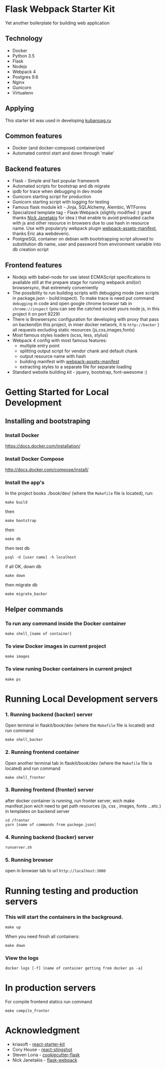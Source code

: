 Flask Webpack Starter Kit
=========================

Yet another boilerplate for building web application 


Technology
----------

* Docker
* Python 3.5
* Flask
* Nodejs
* Webpack 4
* Postgres 9.6
* Nginx
* Gunicorn
* Virtualenv


Applying
--------

This starter kit was used in developing [kubanoag.ru](https://www.kubanoag.ru/)


Common features
----------------

* Docker (and docker-compose) containerized
* Automated control start and down through 'make'

Backend features
----------------

* Flask  - Simple and fast popular framework
* Automated scripts for bootstrap and db migrate
* ipdb for trace when debugging in dev mode
* Gunicorn starting script for production
* Gunicorn starting script with logging for testing
* Famous flask module kit - Jinja, SQLAlchemy, Alembic, WTForms
* Specialized template tag - Flask-Webpack (slightly modified :) great thanks [Nick Janetakis](https://github.com/nickjj) for idea ) that enable to avoid preloaded cache with js and other resource in browsers due to use hash in resource name. Use with popularyty webpack plugin [webpack-assets-manifest](https://github.com/webdeveric/webpack-assets-manifest), thanks Eric aka webdeveric.
* PostgreSQL container on debian with bootstrapping script allowed to substitution db name, user and password from environment variable into db creation script


Frontend features
-----------------

* Nodejs with babel-node for use latest ECMAScript specifications to available still at the prepare stage for running webpack and(or) browsersync, that extremely conveniently
* The possibility to run building scripts with debugging mode (see scripts in package.json - build:inspect). To make trace is need put command ``` debugging ``` in code and open google chrome browser tab in ```chrome://inspect``` (you can see the catched socket yours node js, in this project it on port 9229)
* There is Browsersync configuration for developing with proxy that pass on backend(in this project, in inner docker network, it is ``` http://backer ``` ) all requests excluding static resources (js,css,images,fonts)
* Most famous styles loaders (scss, less, stylus)
* Webpack 4 config with most famous features:
    - multiple entry point
    - splitting output script for vendor chank and default chank
    - output resource name with hash
    - building manifest with [webpack-assets-manifest](https://github.com/webdeveric/webpack-assets-manifest)
    - extracting styles to a separate file for separate loading
* Standard website building kit - jquery, bootstrap, font-awesome :)



Getting Started for Local Development
=====================================


Installing and bootstraping
---------------------------

### Install Docker

https://docs.docker.com/installation/

### Install Docker Compose

http://docs.docker.com/compose/install/

### Install the app's

In the project books ./book/dev/ (where the `Makefile` file is located), run:

```
make build
```

then

```
make bootstrap
```

then

```
make db
```

then test db

```
psql -U [user name] -h localhost
```

if all OK, down db

```
make down
```

then migrate db

```
make migrate_backer
```


Helper commands
---------------

### To run any command inside the Docker container
```
make shell_[name of container]
```


### To view Docker images in current project

```
make images
```

### To view runing Docker containers in current project

```
make ps
```

Running Local Development servers
=================================


### 1. Running backend (backer) server

Open terminal in flaskit/book/dev (where the `Makefile` file is located) and run command

```
make shell_backer
```


### 2. Running frontend container

Open another terminal tab  in flaskit/book/dev (where the `Makefile` file is located) and run command

```
make shell_fronter
```

### 3. Running frontend (fronter) server

after docker container is running, run fronter server, wich make manifest.json wich need to get path resources (js, css , images, fonts ...etc.) in templates on backend server

```
cd /fronter
yarn [name of commands from packege.json]
```

### 4. Running backend (backer) server

```
runserver.sh
```

### 5. Running browser

open in browser tab to url ```http://localhost:3000```



Running testing and production servers
=================================================================


### This will start the containers in the background.

```
make up
```

When you need finish all containers:

```
make down
```

### View the logs

```
docker logs [-f] [name of container getting from docker ps -a]
```

In production servers
=================================================================

For compile frontend statics run command

```
make compile_fronter
```


Acknowledgment
==============

* kriasoft - [react-starter-kit](https://github.com/kriasoft/react-starter-kit)
* Cory House - [react-slingshot](https://github.com/coryhouse/react-slingshot)
* Steven Loria - [cookiecutter-flask](https://github.com/sloria/cookiecutter-flask)
* Nick Janetakis - [flask-webpack](https://github.com/nickjj/flask-webpack)